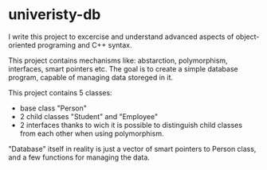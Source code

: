 # univeristy-db

I write this project to excercise and understand advanced aspects of object-oriented programing and C++ syntax.

This project contains mechanisms like: abstarction, polymorphism, interfaces, smart pointers etc. The goal is to create a simple database program, capable
of managing data storeged in it.

This project contains 5 classes: 
- base class "Person"
- 2 child classes "Student" and "Employee"
- 2 interfaces thanks to wich it is possible to distinguish child classes from each other when using polymorphism.


"Database" itself in reality is just a vector of smart pointers to Person class, and a few functions for managing the data.
